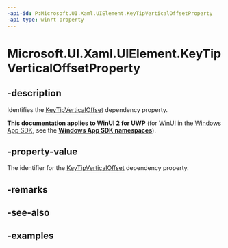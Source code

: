 ```yaml
---
-api-id: P:Microsoft.UI.Xaml.UIElement.KeyTipVerticalOffsetProperty
-api-type: winrt property
---
```


<!-- Property syntax.
public DependencyProperty KeyTipVerticalOffsetProperty { get; }
-->

# Microsoft.UI.Xaml.UIElement.KeyTipVerticalOffsetProperty

## -description
Identifies the [KeyTipVerticalOffset](uielement_keytipverticaloffset.md) dependency property.

**This documentation applies to WinUI 2 for UWP** (for [WinUI](/windows/apps/winui/winui3/) in the [Windows App SDK](/windows/apps/windows-app-sdk/), see the **[Windows App SDK namespaces](/windows/windows-app-sdk/api/winrt/)**).

## -property-value
The identifier for the [KeyTipVerticalOffset](uielement_keytipverticaloffset.md) dependency property.

## -remarks

## -see-also

## -examples

